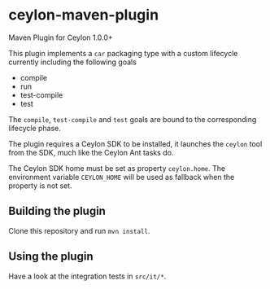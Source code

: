 ceylon-maven-plugin
===================

Maven Plugin for Ceylon 1.0.0+


This plugin implements a `car` packaging type with a custom lifecycle currently including the following goals

* compile
* run
* test-compile
* test

The `compile`, `test-compile` and `test` goals are bound to the corresponding lifecycle phase.

The plugin requires a Ceylon SDK to be installed, it launches the `ceylon` tool from the SDK, much like the Ceylon Ant tasks do.

The Ceylon SDK home must be set as property `ceylon.home`. The environment variable `CEYLON_HOME` will be used as fallback when the property is not set.


Building the plugin
-------------------

Clone this repository and run `mvn install`.

Using the plugin
----------------

Have a look at the integration tests in `src/it/*`.
